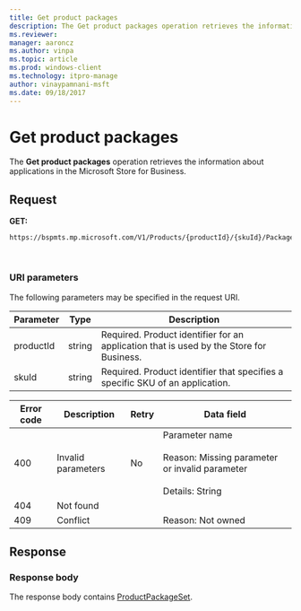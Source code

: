 ```yaml
---
title: Get product packages
description: The Get product packages operation retrieves the information about applications in the Microsoft Store for Business.
ms.reviewer: 
manager: aaroncz
ms.author: vinpa
ms.topic: article
ms.prod: windows-client
ms.technology: itpro-manage
author: vinaypamnani-msft
ms.date: 09/18/2017
---
```


# Get product packages

The **Get product packages** operation retrieves the information about applications in the Microsoft Store for Business.

## Request

**GET:**

```http
https://bspmts.mp.microsoft.com/V1/Products/{productId}/{skuId}/Packages
```

 
### URI parameters

The following parameters may be specified in the request URI.

|Parameter|Type|Description|
|--- |--- |--- |
|productId|string|Required. Product identifier for an application that is used by the Store for Business.|
|skuId|string|Required. Product identifier that specifies a specific SKU of an application.|

|Error code|Description|Retry|Data field|
|--- |--- |--- |--- |
|400|Invalid parameters|No|Parameter name <br/> <br/>Reason: Missing parameter or invalid parameter <br/> <br/>Details: String|
|404|Not found|||
|409|Conflict||Reason: Not owned|

## Response

### Response body

The response body contains [ProductPackageSet](data-structures-windows-store-for-business.md#productpackageset).

 





